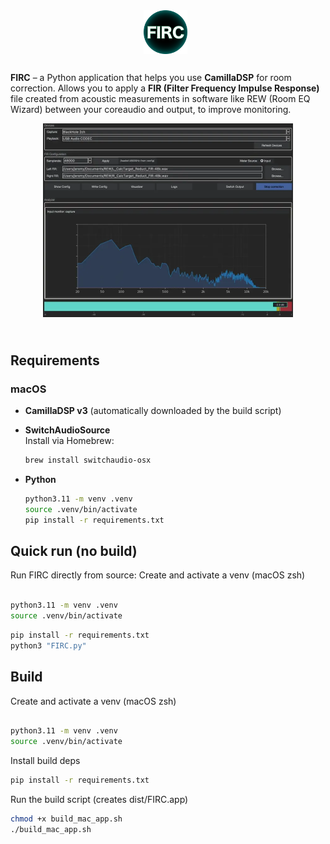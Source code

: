 <div align="center" style="margin-bottom: 8px;">
  <img src="icon/icon_1024.png" width="70" style="vertical-align: middle; margin-right: 8px;" />
</div>

##

**FIRC** – a Python application that helps you use **CamillaDSP** for room correction.  Allows you to apply a **FIR (Filter Frequency Impulse Response)** file created from acoustic measurements in software like REW (Room EQ Wizard) between your coreaudio and output, to improve monitoring.


<div align="center" style="margin-bottom: 24px;">
  <img src="resources/images/General.webp" alt="FIRC Main Window" width="400" style="margin-bottom: 24px;" />
</div>



## Requirements

### macOS
- **CamillaDSP v3** (automatically downloaded by the build script)
- **SwitchAudioSource**  
    Install via Homebrew: 
    ```bash
    brew install switchaudio-osx
    ```

- **Python**
    ```bash
    python3.11 -m venv .venv
    source .venv/bin/activate
    pip install -r requirements.txt
    ```
             

## Quick run (no build)

Run FIRC directly from source:
Create and activate a venv (macOS zsh)
```bash

python3.11 -m venv .venv
source .venv/bin/activate
```
```bash
pip install -r requirements.txt
python3 "FIRC.py"
```


## Build

Create and activate a venv (macOS zsh)
```bash

python3.11 -m venv .venv
source .venv/bin/activate
```
Install build deps
```bash
pip install -r requirements.txt
```

Run the build script (creates dist/FIRC.app)
```bash
chmod +x build_mac_app.sh
./build_mac_app.sh
```



